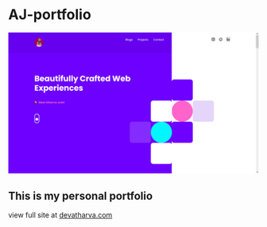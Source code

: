 # AJ-portfolio
<img src="https://raw.githubusercontent.com/atharva20-coder/mock-images/main/Screenshot%20(27).png">

## This is my personal portfolio
view full site at <a href="https://www.devatharva.com/">devatharva.com</a>
